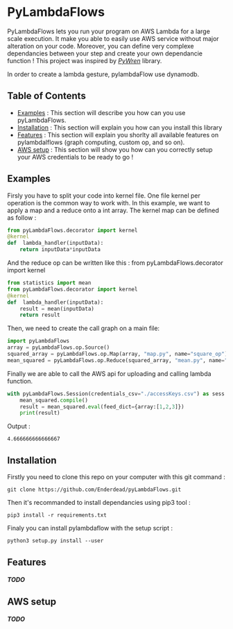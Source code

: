 # PyLambdaFlows
PyLambdaFlows lets you run your program on AWS Lambda for a large scale execution. It make you able to easily use AWS service without major alteration on your code. Moreover, you can define very complexe dependancies between your step and create your own dependancie function ! 
This project was inspired by *[PyWren](https://github.com/pywren/pywren)* library.   

In order to create a lambda gesture, pylambdaFlow use dynamodb.

## Table of Contents
-   [Examples](https://github.com/Enderdead/pyLambdaFlows#examples) :  This section will describe you how can you use pyLambdaFlows.
-   [Installation](https://github.com/Enderdead/pyLambdaFlows#installation) : This section will explain you how can you install this library
-   [Features](https://github.com/Enderdead/pyLambdaFlows#features) : This section will explain you shorlty all available features on pylambdalflows (graph computing, custom op, and so on).
-   [AWS setup](https://github.com/Enderdead/pyLambdaFlows#aws-setup) : This section will show you how can you correctly setup your AWS credentials to be ready to go !

## Examples
Firsly you have to split your code into kernel file. One file kernel per operation is the common way to work with. 
In this example, we want to apply a map and a reduce onto a int array. 
The kernel map can be defined as follow : 
```python
from pyLambdaFlows.decorator import kernel
@kernel
def  lambda_handler(inputData):
	return inputData*inputData
```
And the reduce op can be written like this :
from pyLambdaFlows.decorator import kernel
```python
from statistics import mean
from pyLambdaFlows.decorator import kernel
@kernel
def  lambda_handler(inputData):
	result = mean(inputData)
	return result
```
Then, we need to create the call graph on a main file:
```python
import pyLambdaFlows
array = pyLambdaFlows.op.Source()
squared_array = pyLambdaFlows.op.Map(array, "map.py", name="square_op")
mean_squared = pyLambdaFlows.op.Reduce(squared_array, "mean.py", name="mean_op")
```
Finally we are able to call the AWS api for uploading and calling lambda function.
```python
with pyLambdaFlows.Session(credentials_csv="./accessKeys.csv") as sess:
	mean_squared.compile()
	result = mean_squared.eval(feed_dict={array:[1,2,3]})
	print(result)
```
Output : 
```
4.666666666666667
```
## Installation
Firstly you need to clone this repo on your computer with this git command : 
```
git clone https://github.com/Enderdead/pyLambdaFlows.git
```
Then it's recommanded to install dependancies using pip3 tool : 
```
pip3 install -r requirements.txt
```
Finaly you can install pylambdaflow with the setup script : 
```
python3 setup.py install --user
```

## Features
##### TODO

## AWS setup
##### TODO
